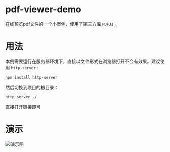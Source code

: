 # pdf-viewer-demo
在线预览pdf文件的一个小案例，使用了第三方库 `PDFJs` 。

# 用法
本例需要运行在服务器环境下，直接以文件形式在浏览器打开不会有效果。建议使用 `http-server` :
```
npm install http-server
````
然后切换到项目的根目录：

```
http-server ./
```
直接打开链接即可

# 演示

![演示图]()